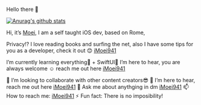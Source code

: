 Hello there 👋  

[![Anurag's github stats](https://github-readme-stats.vercel.app/api?username=iMoei)](https://github.com/anuraghazra/github-readme-stats)


   Hi, it’s [Moei](www.moeisadeghi.com), I am a self taught iOS dev, based on Rome, 
    
   Privacy!?
   I love reading books and surfing the net, also I have some tips for you as a developer, check it out 😊 [iMoei941](https://www.instagram.com/imoei941)

  I’m currently learning everything🤣 + SwiftUI🥰 
  I’m here to hear, you are always welcome ☺️ reach me out here [iMoei941](https://www.instagram.com/imoei941)
 
 
  👯 I’m looking to collaborate with other content creators😎
  🤔 I’m here to hear, reach me out here [iMoei941](https://www.instagram.com/imoei941)
  💬 Ask me about anythging in dm [iMoei941](https://www.instagram.com/imoei941)
  📫 How to reach me: [iMoei941](https://www.instagram.com/imoei941) 
  ⚡ Fun fact: There is no imposibility!


